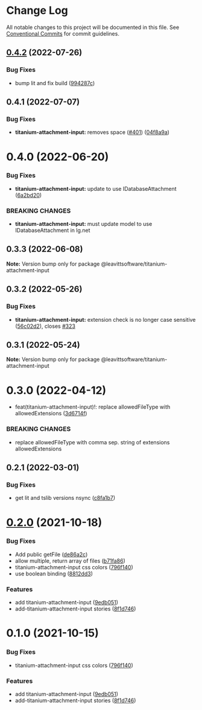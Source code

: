 # Change Log

All notable changes to this project will be documented in this file.
See [Conventional Commits](https://conventionalcommits.org) for commit guidelines.

## [0.4.2](https://github.com/LeavittSoftware/titanium-elements/compare/@leavittsoftware/titanium-attachment-input@0.4.1...@leavittsoftware/titanium-attachment-input@0.4.2) (2022-07-26)


### Bug Fixes

* bump lit and fix build ([994287c](https://github.com/LeavittSoftware/titanium-elements/commit/994287cc92267fe41093ee8ded6640521bd3facb))





## 0.4.1 (2022-07-07)


### Bug Fixes

* **titanium-attachment-input:** removes space ([#401](https://github.com/LeavittSoftware/titanium-elements/issues/401)) ([04f8a9a](https://github.com/LeavittSoftware/titanium-elements/commit/04f8a9ae24a8809ac0b1615ae1100b74bcc8a96c))





# 0.4.0 (2022-06-20)


### Bug Fixes

* **titanium-attachment-input:** update to use IDatabaseAttachment ([6a2bd20](https://github.com/LeavittSoftware/titanium-elements/commit/6a2bd2001895dce883fec00899fb1b1999085afd))


### BREAKING CHANGES

* **titanium-attachment-input:** must update model to use IDatabaseAttachment in lg.net





## 0.3.3 (2022-06-08)

**Note:** Version bump only for package @leavittsoftware/titanium-attachment-input





## 0.3.2 (2022-05-26)


### Bug Fixes

* **titanium-attachment-input:** extension check is no longer case sensitive ([56c02d2](https://github.com/LeavittSoftware/titanium-elements/commit/56c02d2509fe83ba1f44cdbffba1aea50279acaa)), closes [#323](https://github.com/LeavittSoftware/titanium-elements/issues/323)





## 0.3.1 (2022-05-24)

**Note:** Version bump only for package @leavittsoftware/titanium-attachment-input





# 0.3.0 (2022-04-12)


* feat(titanium-attachment-input)!:  replace allowedFileType with allowedExtensions ([3d6714f](https://github.com/LeavittSoftware/titanium-elements/commit/3d6714fd3ea2ca4163b741fedd318b559df32bc8))


### BREAKING CHANGES

* replace allowedFileType  with comma sep. string of extensions allowedExtensions





## 0.2.1 (2022-03-01)


### Bug Fixes

* get lit and tslib versions nsync ([c8fa1b7](https://github.com/LeavittSoftware/titanium-elements/commit/c8fa1b77320c6b6854009bb076ba0bcc2c632ae0))





# [0.2.0](https://github.com/LeavittSoftware/titanium-elements/compare/@leavittsoftware/titanium-attachment-input@0.1.0...@leavittsoftware/titanium-attachment-input@0.2.0) (2021-10-18)


### Bug Fixes

* Add public getFile ([de86a2c](https://github.com/LeavittSoftware/titanium-elements/commit/de86a2c1e770c1fd7e34e2109f806c27e2fcc569))
* allow multiple, return array of files ([b71fa86](https://github.com/LeavittSoftware/titanium-elements/commit/b71fa865db24123422dd1cb36d77ae8545069eac))
* titanium-attachment-input css colors ([796f140](https://github.com/LeavittSoftware/titanium-elements/commit/796f140c8b06cbb845289705efbdea9d3e47db64))
* use boolean binding ([8812dd3](https://github.com/LeavittSoftware/titanium-elements/commit/8812dd3b9205dc3a1ff855fc4d035107751613f5))


### Features

* add titanium-attachment-input ([9edb051](https://github.com/LeavittSoftware/titanium-elements/commit/9edb05157db5646942bd539021cda5a52747f9c0))
* add-titanium-attachment-input stories ([8f1d746](https://github.com/LeavittSoftware/titanium-elements/commit/8f1d74628b97a3827bf3ba7ae20de7d033338b38))





# 0.1.0 (2021-10-15)


### Bug Fixes

* titanium-attachment-input css colors ([796f140](https://github.com/LeavittSoftware/titanium-elements/commit/796f140c8b06cbb845289705efbdea9d3e47db64))


### Features

* add titanium-attachment-input ([9edb051](https://github.com/LeavittSoftware/titanium-elements/commit/9edb05157db5646942bd539021cda5a52747f9c0))
* add-titanium-attachment-input stories ([8f1d746](https://github.com/LeavittSoftware/titanium-elements/commit/8f1d74628b97a3827bf3ba7ae20de7d033338b38))
